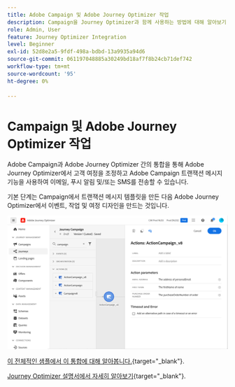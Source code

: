 ```yaml
---
title: Adobe Campaign 및 Adobe Journey Optimizer 작업
description: Campaign을 Journey Optimizer과 함께 사용하는 방법에 대해 알아보기
role: Admin, User
feature: Journey Optimizer Integration
level: Beginner
exl-id: 52d8e2a5-9fdf-498a-bdbd-13a9935a94d6
source-git-commit: 061197048885a30249bd18af7f8b24cb71def742
workflow-type: tm+mt
source-wordcount: '95'
ht-degree: 0%

---
```


# Campaign 및 Adobe Journey Optimizer 작업

Adobe Campaign과 Adobe Journey Optimizer 간의 통합을 통해 Adobe Journey Optimizer에서 고객 여정을 조정하고 Adobe Campaign 트랜잭션 메시지 기능을 사용하여 이메일, 푸시 알림 및/또는 SMS를 전송할 수 있습니다.

기본 단계는 Campaign에서 트랜잭션 메시지 템플릿을 만든 다음 Adobe Journey Optimizer에서 이벤트, 작업 및 여정 디자인을 만드는 것입니다.


![](assets/ajo-integration.png)


[이 전체적인 샘플에서 이 통합에 대해 알아봅니다.](https://experienceleague.adobe.com/docs/journey-optimizer/using/orchestrate-journeys/about-journey-building/using-adobe-campaign-classic.html){target="_blank"}.


[Journey Optimizer 설명서에서 자세히 알아보기](https://experienceleague.adobe.com/docs/journey-optimizer/using/orchestrate-journeys/about-journey-building/using-adobe-campaign-classic.html){target="_blank"}.
